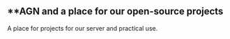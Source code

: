 ## **AGN and a place for our open-source projects

A place for projects for our server and practical use.
